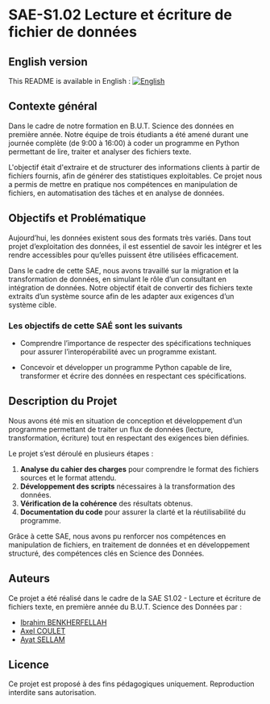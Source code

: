 # SAE-S1.02 Lecture et écriture de fichier de données

## English version
This README is available in English : [![English](https://img.shields.io/badge/lang-English-blue)](README.en.md)

## Contexte général

Dans le cadre de notre formation en B.U.T. Science des données en première année. Notre équipe de trois étudiants a été amené durant une journée complète (de 9:00 à 16:00) à coder un programme en Python permettant de lire, traiter et analyser des fichiers texte. 

L'objectif était d'extraire et de structurer des informations clients à partir de fichiers fournis, afin de générer des statistiques exploitables. Ce projet nous a permis de mettre en pratique nos compétences en manipulation de fichiers, en automatisation des tâches et en analyse de données.

## Objectifs et Problématique 

Aujourd’hui, les données existent sous des formats très variés. Dans tout projet d’exploitation des données, il est essentiel de savoir les intégrer et les rendre accessibles pour qu’elles puissent être utilisées efficacement.

Dans le cadre de cette SAE, nous avons travaillé sur la migration et la transformation de données, en simulant le rôle d’un consultant en intégration de données. Notre objectif était de convertir des fichiers texte extraits d’un système source afin de les adapter aux exigences d’un système cible.

### Les objectifs de cette SAÉ sont les suivants 

- Comprendre l’importance de respecter des spécifications techniques pour assurer l’interopérabilité avec un programme existant.
  
- Concevoir et développer un programme Python capable de lire, transformer et écrire des données en respectant ces spécifications.

##  Description du Projet 

Nous avons été mis en situation de conception et développement d’un programme permettant de traiter un flux de données (lecture, transformation, écriture) tout en respectant des exigences bien définies.

Le projet s’est déroulé en plusieurs étapes :

1. **Analyse du cahier des charges** pour comprendre le format des fichiers sources et le format attendu.
2. **Développement des scripts** nécessaires à la transformation des données.
3. **Vérification de la cohérence** des résultats obtenus.
4. **Documentation du code** pour assurer la clarté et la réutilisabilité du programme.

Grâce à cette SAE, nous avons pu renforcer nos compétences en manipulation de fichiers, en traitement de données et en développement structuré, des compétences clés en Science des Données.

## Auteurs  

Ce projet a été réalisé dans le cadre de la SAE S1.02 - Lecture et écriture de fichiers texte, en première année du B.U.T. Science des Données par :

- [Ibrahim BENKHERFELLAH](https://github.com/Darckens)  
- [Axel COULET](https://github.com/axcou)  
- [Ayat SELLAM](https://github.com/AyawithaT)  

## Licence

Ce projet est proposé à des fins pédagogiques uniquement. Reproduction interdite sans autorisation.
